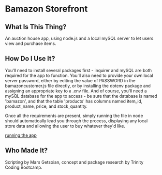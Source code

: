 # Bamazon Storefront

## What Is This Thing?
An auction house app, using node.js and a local mySQL server to let users view and purchase items.

## How Do I Use It?
You'll need to install several packages first - inquirer and mySQL are both required for the app to function. You'll also need to provide your own local server password, either by editing the value of PASSWORD in the bamazoncustomer.js file directly, or by installing the dotenv package and assigning an appropriate key to a .env file. And of course, you'll need a mySQL database for the app to access - be sure that the database is named 'bamazon', and that the table 'products' has columns named item_id, product_name, price, and stock_quantity.

Once all the requirements are present, simply running the file in node should automatically lead you through the process, displaying any local store data and allowing the user to buy whatever they'd like.

[running the app](/assets/screen_9.png)

## Who Made It?
Scripting by Mars Getsoian, concept and package research by Trinity Coding Bootcamp.
